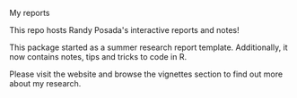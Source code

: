 My reports

This repo hosts Randy Posada's interactive reports and notes!

This package started as a summer research report template.
Additionally, it now contains notes, tips and tricks to code in R.

Please visit the website and browse the vignettes section to find out more about
my research.
